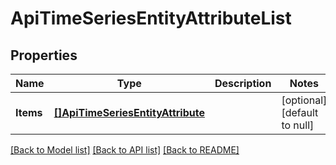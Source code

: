 # ApiTimeSeriesEntityAttributeList

## Properties
Name | Type | Description | Notes
------------ | ------------- | ------------- | -------------
**Items** | [**[]ApiTimeSeriesEntityAttribute**](ApiTimeSeriesEntityAttribute.md) |  | [optional] [default to null]

[[Back to Model list]](../README.md#documentation-for-models) [[Back to API list]](../README.md#documentation-for-api-endpoints) [[Back to README]](../README.md)

